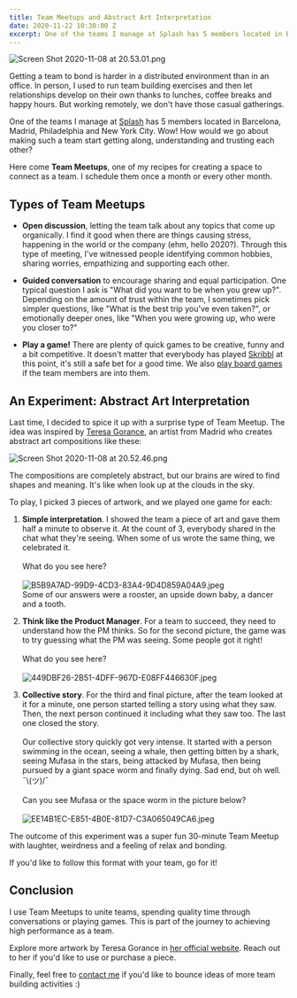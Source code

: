 ```yaml
---
title: Team Meetups and Abstract Art Interpretation
date: 2020-11-22 10:30:00 Z
excerpt: One of the teams I manage at Splash has 5 members located in Barcelona, Madrid, Philadelphia and New York City. Wow! How would we go about making such a team start getting along, understanding and trusting each other? Here come Team Meetups, one of my recipes for creating a space to connect as a team.
---
```


![Screen Shot 2020-11-08 at 20.53.01.png](/uploads/Screen%20Shot%202020-11-08%20at%2020.53.01.png)

Getting a team to bond is harder in a distributed environment than in an office. In person, I used to run team building exercises and then let relationships develop on their own thanks to lunches, coffee breaks and happy hours. But working remotely, we don't have those casual gatherings.

One of the teams I manage at [Splash](https://splashthat.com/) has 5 members located in Barcelona, Madrid, Philadelphia and New York City. Wow! How would we go about making such a team start getting along, understanding and trusting each other?

Here come **Team Meetups**, one of my recipes for creating a space to connect as a team. I schedule them once a month or every other month.

## Types of Team Meetups

* **Open discussion**, letting the team talk about any topics that come up organically. I find it good when there are things causing stress, happening in the world or the company (ehm, hello 2020?). Through this type of meeting, I've witnessed people identifying common hobbies, sharing worries, empathizing and supporting each other.

* **Guided conversation** to encourage sharing and equal participation. One typical question I ask is "What did you want to be when you grew up?". Depending on the amount of trust within the team, I sometimes pick simpler questions, like "What is the best trip you've even taken?", or emotionally deeper ones, like "When you were growing up, who were you closer to?"

* **Play a game!** There are plenty of quick games to be creative, funny and a bit competitive. It doesn't matter that everybody has played [Skribbl](https://skribbl.io/) at this point, it's still a safe bet for a good time. We also [play board games](https://en.boardgamearena.com/) if the team members are into them.

## An Experiment: Abstract Art Interpretation

Last time, I decided to spice it up with a surprise type of Team Meetup. The idea was inspired by [Teresa Gorance](https://teresagorance.wixsite.com/teresagorance/a-b-o-u-t), an artist from Madrid who creates abstract art compositions like these:

![Screen Shot 2020-11-08 at 20.52.46.png](/uploads/Screen%20Shot%202020-11-08%20at%2020.52.46.png)

The compositions are completely abstract, but our brains are wired to find shapes and meaning. It's like when look up at the clouds in the sky.

To play, I picked 3 pieces of artwork, and we played one game for each:

1. **Simple interpretation**. I showed the team a piece of art and gave them half a minute to observe it. At the count of 3, everybody shared in the chat what they're seeing. When some of us wrote the same thing, we celebrated it.\
   \
   What do you see here?\
   \
   ![B5B9A7AD-99D9-4CD3-83A4-9D4D859A04A9.jpeg](/uploads/B5B9A7AD-99D9-4CD3-83A4-9D4D859A04A9.jpeg)\
   Some of our answers were a rooster, an upside down baby, a dancer and a tooth.

2. **Think like the Product Manager**. For a team to succeed, they need to understand how the PM thinks. So for the second picture, the game was to try guessing what the PM was seeing. Some people got it right!\
   \
   What do you see here?\
   \
   ![449DBF26-2B51-4DFF-967D-E08FF446630F.jpeg](/uploads/449DBF26-2B51-4DFF-967D-E08FF446630F.jpeg)

3. **Collective story**. For the third and final picture, after the team looked at it for a minute, one person started telling a story using what they saw. Then, the next person continued it including what they saw too. The last one closed the story.\
   \
   Our collective story quickly got very intense. It started with a person swimming in the ocean, seeing a whale, then getting bitten by a shark, seeing Mufasa in the stars, being attacked by Mufasa, then being pursued by a giant space worm and finally dying. Sad end, but oh well.\
   ¯\\(ツ)/¯\
   \
   Can you see Mufasa or the space worm in the picture below?\
   \
   ![EE14B1EC-E851-4B0E-81D7-C3A065049CA6.jpeg](/uploads/EE14B1EC-E851-4B0E-81D7-C3A065049CA6.jpeg)

The outcome of this experiment was a super fun 30-minute Team Meetup with laughter, weirdness and a feeling of relax and bonding.

If you'd like to follow this format with your team, go for it!

## Conclusion

I use Team Meetups to unite teams, spending quality time through conversations or playing games. This is part of the journey to achieving high performance as a team.

Explore more artwork by Teresa Gorance in [her official website](https://teresagorance.wixsite.com/teresagorance). Reach out to her if you'd like to use or purchase a piece.

Finally, feel free to [contact me](https://www.linkedin.com/in/guillermodlpa/) if you'd like to bounce ideas of more team building activities :)